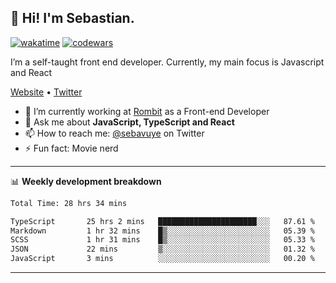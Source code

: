 ## 👋 Hi! I'm Sebastian.

[![wakatime](https://wakatime.com/badge/user/df0036c6-328a-4a39-be9b-e49417ed22a1.svg)](https://wakatime.com/@df0036c6-328a-4a39-be9b-e49417ed22a1)
[![codewars](https://www.codewars.com/users/sebavuye/badges/small)](https://www.codewars.com/users/sebavuye)

I’m a self-taught front end developer. Currently, my main focus is Javascript and React

[Website](https://sebastianvuye.be) • [Twitter](https://twitter.com/sebavuye)

- 🔭 I’m currently working at [Rombit](https://rombit.com/) as a Front-end Developer
- 💬 Ask me about **JavaScript, TypeScript and React**
- 📫 How to reach me: [@sebavuye](https://twitter.com/sebavuye) on Twitter
- ⚡ Fun fact: Movie nerd

-------

📊 **Weekly development breakdown**

<!--START_SECTION:waka-->

```txt
Total Time: 28 hrs 34 mins

TypeScript       25 hrs 2 mins   ██████████████████████░░░   87.61 %
Markdown         1 hr 32 mins    █▒░░░░░░░░░░░░░░░░░░░░░░░   05.39 %
SCSS             1 hr 31 mins    █▒░░░░░░░░░░░░░░░░░░░░░░░   05.33 %
JSON             22 mins         ▒░░░░░░░░░░░░░░░░░░░░░░░░   01.32 %
JavaScript       3 mins          ░░░░░░░░░░░░░░░░░░░░░░░░░   00.20 %
```

<!--END_SECTION:waka-->
-------
